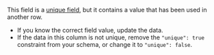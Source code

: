 This field is a [unique field](http://specs.frictionlessdata.io/json-table-schema/#field-constraints), but it contains a value that has been used in another row.

- If you know the correct field value, update the data.
- If the data in this column is not unique, remove the `"unique": true` constraint from your schema, or change it to `"unique": false`.

